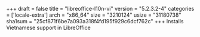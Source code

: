 +++
draft = false
title = "libreoffice-l10n-vi"
version = "5.2.3.2-4"
categories = ['locale-extra']
arch = "x86_64"
size = "3210124"
usize = "31180738"
sha1sum = "25cf871f6be7a093a318f4fd195f929c6dcf762c"
+++
Installs Vietnamese support in LibreOffice